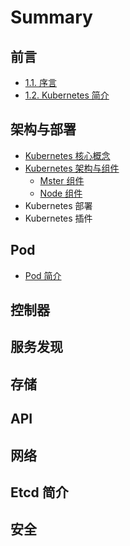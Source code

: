 # Summary

## 前言

* [1.1. 序言](README.md)
* [1.2. Kubernetes 简介](12-kubernetes-jian-jie.md)

## 架构与部署

* [Kubernetes 核心概念](jia-gou-yu-bu-shu/kubernetes-he-xin-gai-nian.md)
* [Kubernetes 架构与组件](jia-gou-yu-bu-shu/kubernetes-jia-gou-he-zu-jian.md)
  * [Mster 组件](jia-gou-yu-bu-shu/kubernetes-jia-gou-he-zu-jian/mster-zu-jian.md)
  * [Node 组件](jia-gou-yu-bu-shu/kubernetes-jia-gou-he-zu-jian/node-zu-jian.md)
* Kubernetes 部署
* Kubernetes 插件

## Pod

* [Pod 简介](pods/pod-jian-jie.md)

## 控制器

## 服务发现

## 存储

## API

## 网络

## Etcd 简介

## 安全

